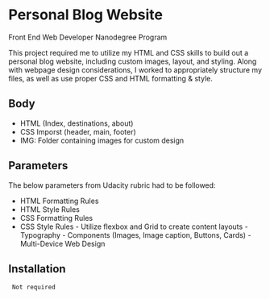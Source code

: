 # Personal Blog Website
 Front End Web Developer Nanodegree Program
 
This project required me to utilize my HTML and CSS skills to build out a personal blog website, including custom images, layout, and styling. Along with webpage design considerations, I worked to appropriately structure my files, as well as use proper CSS and HTML formatting & style.

## Body 

- HTML (Index, destinations, about) 
- CSS Imporst (header, main, footer)
- IMG: Folder containing images for custom design

## Parameters

The below parameters from Udacity rubric had to be followed:

- HTML Formatting Rules
- HTML Style Rules
- CSS Formatting Rules
- CSS Style Rules
        - Utilize flexbox and Grid to create content layouts
        - Typography
        - Components (Images, Image caption, Buttons, Cards)
        - Multi-Device Web Design

## Installation 
     Not required

